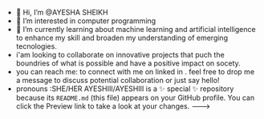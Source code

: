 - 👋 Hi, I’m @AYESHA SHEIKH
- 👀 I’m interested in computer programming
- 🌱 I’m currently learning about machine learning and artificial intelligence to enhance my skill and broaden my understanding of emerging tecnologies.
- i'am looking to collaborate on innovative projects that puch the boundries of what is possible and have a positive impact on socety.
-  you can reach me: to connect with me on linked in . feel free to drop me a message to discuss potential collaboration or just say hello!
- pronouns :SHE/HER 
AYESHIII/AYESHIII is a ✨ special ✨ repository because its `README.md` (this file) appears on your GitHub profile.
You can click the Preview link to take a look at your changes.
--->
